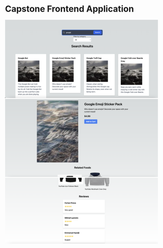 # Capstone Frontend Application

![first](./docs/images/first.png "First")
![first](./docs/images/second.png "Scond")
![first](./docs/images/third.png "Third")
